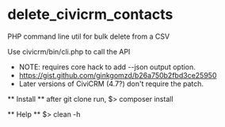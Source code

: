 # delete_civicrm_contacts
PHP command line util for bulk delete from a CSV

 Use civicrm/bin/cli.php to call the API
 * NOTE: requires core hack to add --json output option.
 * https://gist.github.com/ginkgomzd/b26a750b2fbd3ce25950
 * Later versions of CiviCRM (4.7?) don't require the patch.
 
 ** Install **
 after git clone run,
$> composer install 


** Help **
$> clean -h
  
